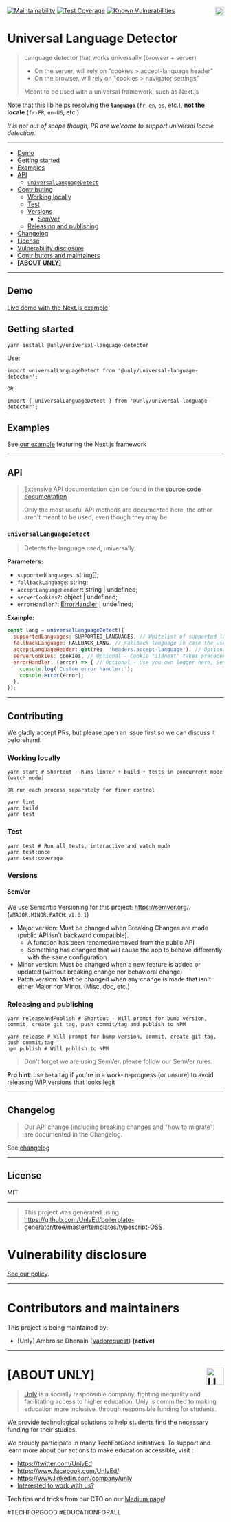 <a href="https://unly.org"><img src="https://storage.googleapis.com/unly/images/ICON_UNLY.png" align="right" height="20" alt="Unly logo" title="Unly logo" /></a>
[![Maintainability](https://api.codeclimate.com/v1/badges/424ff73928475fd2331f/maintainability)](https://codeclimate.com/github/UnlyEd/universal-language-detector/maintainability)
[![Test Coverage](https://api.codeclimate.com/v1/badges/424ff73928475fd2331f/test_coverage)](https://codeclimate.com/github/UnlyEd/universal-language-detector/test_coverage)
[![Known Vulnerabilities](https://snyk.io/test/github/UnlyEd/universal-language-detector/badge.svg?targetFile=package.json)](https://snyk.io/test/github/UnlyEd/universal-language-detector?targetFile=package.json)
# Universal Language Detector

> Language detector that works universally (browser + server)
>
> - On the server, will rely on "cookies > accept-language header"
> - On the browser, will rely on "cookies > navigator settings"
>
> Meant to be used with a universal framework, such as Next.js


Note that this lib helps resolving the **`language`** (`fr`, `en`, `es`, etc.), **not the locale** (`fr-FR`, `en-US`, etc.)

_It is not out of scope though, PR are welcome to support universal locale detection._ 

---

<!-- toc -->

- [Demo](#demo)
- [Getting started](#getting-started)
- [Examples](#examples)
- [API](#api)
  * [`universalLanguageDetect`](#universallanguagedetect)
- [Contributing](#contributing)
  * [Working locally](#working-locally)
  * [Test](#test)
  * [Versions](#versions)
    + [SemVer](#semver)
  * [Releasing and publishing](#releasing-and-publishing)
- [Changelog](#changelog)
- [License](#license)
- [Vulnerability disclosure](#vulnerability-disclosure)
- [Contributors and maintainers](#contributors-and-maintainers)
- [**[ABOUT UNLY]**](#about-unly-)

<!-- tocstop -->

---

## Demo

[Live demo with the Next.js example](https://universal-language-detector.now.sh/)

## Getting started

```
yarn install @unly/universal-language-detector
```

Use:

```
import universalLanguageDetect from '@unly/universal-language-detector';

OR

import { universalLanguageDetect } from '@unly/universal-language-detector';
```

## Examples

See [our example](./examples/with-next) featuring the Next.js framework

---

## API

> Extensive API documentation can be found in the [source code documentation](./src/index.ts)
>
> Only the most useful API methods are documented here, the other aren't meant to be used, even though they may be

### `universalLanguageDetect`

> Detects the language used, universally. 

**Parameters:**
- `supportedLanguages`: string[];
- `fallbackLanguage`: string;
- `acceptLanguageHeader?`: string | undefined;
- `serverCookies?`: object | undefined;
- `errorHandler?`: [ErrorHandler](./src/utils/error.ts) | undefined;

**Example:**
```js
const lang = universalLanguageDetect({
  supportedLanguages: SUPPORTED_LANGUAGES, // Whitelist of supported languages, will be used to filter out languages that aren't supported
  fallbackLanguage: FALLBACK_LANG, // Fallback language in case the user's language cannot be resolved
  acceptLanguageHeader: get(req, 'headers.accept-language'), // Optional - Accept-language header will be used when resolving the language on the server side
  serverCookies: cookies, // Optional - Cookie "i18next" takes precedence over navigator configuration (ex: "i18next: fr"), will only be used on the server side
  errorHandler: (error) => { // Optional - Use you own logger here, Sentry, etc.
    console.log('Custom error handler:');
    console.error(error);
  },
});
```

---

## Contributing

We gladly accept PRs, but please open an issue first so we can discuss it beforehand.

### Working locally

```
yarn start # Shortcut - Runs linter + build + tests in concurrent mode (watch mode)

OR run each process separately for finer control

yarn lint
yarn build
yarn test
```

### Test

```
yarn test # Run all tests, interactive and watch mode
yarn test:once
yarn test:coverage
```

### Versions

#### SemVer

We use Semantic Versioning for this project: https://semver.org/. (`vMAJOR.MINOR.PATCH`: `v1.0.1`)

- Major version: Must be changed when Breaking Changes are made (public API isn't backward compatible).
  - A function has been renamed/removed from the public API
  - Something has changed that will cause the app to behave differently with the same configuration
- Minor version: Must be changed when a new feature is added or updated (without breaking change nor behavioral change)
- Patch version: Must be changed when any change is made that isn't either Major nor Minor. (Misc, doc, etc.)

### Releasing and publishing

```
yarn releaseAndPublish # Shortcut - Will prompt for bump version, commit, create git tag, push commit/tag and publish to NPM

yarn release # Will prompt for bump version, commit, create git tag, push commit/tag
npm publish # Will publish to NPM
```

> Don't forget we are using SemVer, please follow our SemVer rules.

**Pro hint**: use `beta` tag if you're in a work-in-progress (or unsure) to avoid releasing WIP versions that looks legit

---

## Changelog

> Our API change (including breaking changes and "how to migrate") are documented in the Changelog.

See [changelog](./CHANGELOG.md)

---

## License

MIT

---

> This project was generated using https://github.com/UnlyEd/boilerplate-generator/tree/master/templates/typescript-OSS

# Vulnerability disclosure

[See our policy](https://github.com/UnlyEd/Unly).

---

# Contributors and maintainers

This project is being maintained by:
- [Unly] Ambroise Dhenain ([Vadorequest](https://github.com/vadorequest)) **(active)**

---

# **[ABOUT UNLY]** <a href="https://unly.org"><img src="https://storage.googleapis.com/unly/images/ICON_UNLY.png" height="40" align="right" alt="Unly logo" title="Unly logo" /></a>

> [Unly](https://unly.org) is a socially responsible company, fighting inequality and facilitating access to higher education. 
> Unly is committed to making education more inclusive, through responsible funding for students. 

We provide technological solutions to help students find the necessary funding for their studies. 

We proudly participate in many TechForGood initiatives. To support and learn more about our actions to make education accessible, visit : 
- https://twitter.com/UnlyEd
- https://www.facebook.com/UnlyEd/
- https://www.linkedin.com/company/unly
- [Interested to work with us?](https://jobs.zenploy.io/unly/about)

Tech tips and tricks from our CTO on our [Medium page](https://medium.com/unly-org/tech/home)!

#TECHFORGOOD #EDUCATIONFORALL